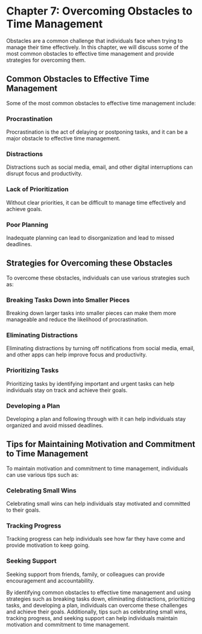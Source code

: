 Chapter 7: Overcoming Obstacles to Time Management
==================================================

Obstacles are a common challenge that individuals face when trying to manage their time effectively. In this chapter, we will discuss some of the most common obstacles to effective time management and provide strategies for overcoming them.

Common Obstacles to Effective Time Management
---------------------------------------------

Some of the most common obstacles to effective time management include:

### Procrastination

Procrastination is the act of delaying or postponing tasks, and it can be a major obstacle to effective time management.

### Distractions

Distractions such as social media, email, and other digital interruptions can disrupt focus and productivity.

### Lack of Prioritization

Without clear priorities, it can be difficult to manage time effectively and achieve goals.

### Poor Planning

Inadequate planning can lead to disorganization and lead to missed deadlines.

Strategies for Overcoming these Obstacles
-----------------------------------------

To overcome these obstacles, individuals can use various strategies such as:

### Breaking Tasks Down into Smaller Pieces

Breaking down larger tasks into smaller pieces can make them more manageable and reduce the likelihood of procrastination.

### Eliminating Distractions

Eliminating distractions by turning off notifications from social media, email, and other apps can help improve focus and productivity.

### Prioritizing Tasks

Prioritizing tasks by identifying important and urgent tasks can help individuals stay on track and achieve their goals.

### Developing a Plan

Developing a plan and following through with it can help individuals stay organized and avoid missed deadlines.

Tips for Maintaining Motivation and Commitment to Time Management
-----------------------------------------------------------------

To maintain motivation and commitment to time management, individuals can use various tips such as:

### Celebrating Small Wins

Celebrating small wins can help individuals stay motivated and committed to their goals.

### Tracking Progress

Tracking progress can help individuals see how far they have come and provide motivation to keep going.

### Seeking Support

Seeking support from friends, family, or colleagues can provide encouragement and accountability.

By identifying common obstacles to effective time management and using strategies such as breaking tasks down, eliminating distractions, prioritizing tasks, and developing a plan, individuals can overcome these challenges and achieve their goals. Additionally, tips such as celebrating small wins, tracking progress, and seeking support can help individuals maintain motivation and commitment to time management.
